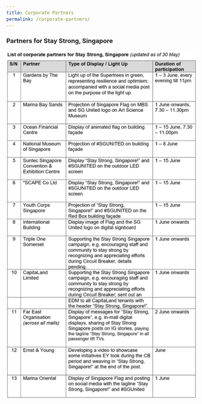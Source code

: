 ```yaml
---
title: Corporate Partners
permalink: /corporate-partners/
---
```


### Partners for Stay Strong, Singapore

![CP1](/images/CP1.JPG)
